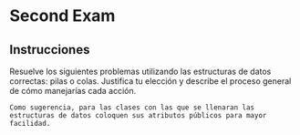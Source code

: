 # Second Exam

## Instrucciones
Resuelve los siguientes problemas utilizando las estructuras de datos correctas: pilas o colas. Justifica tu elección y describe el proceso general de cómo manejarías cada acción.

```{tip}
Como sugerencia, para las clases con las que se llenaran las estructuras de datos coloquen sus atributos públicos para mayor facilidad.
```